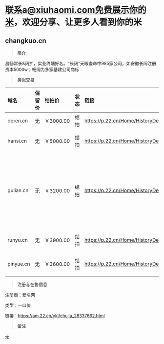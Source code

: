 

# 联系a@xiuhaomi.com免费展示你的米，欢迎分享、让更多人看到你的米



## changkuo.cn

> **简介**

昌畅常长&阔扩，实业终端好名。“长阔”天眼查命中985家公司，如安徽长阔注册资本5000w；畅阔为多家基建公司商标

> **类似交易**  

|  域名  |  保留价   | 结拍价  |  状态   | 链接 | 简介  |
| :----- | :----- | :----- | :----- | :----- | :----- |
| deren.cn | 无 | ￥3000.00 | 结拍 | https://p.22.cn/Home/HistoryDetail/425 | 德仁  终端众多 |
| hansi.cn | 无 | ￥5000.00 | 结拍 | https://p.22.cn/Home/HistoryDetail/200 | 焊丝 汉斯  寒思 汉思（精品商号米 300多家终端） |
| gulian.cn | 无 | ￥3200.00 | 结拍 | https://p.22.cn/Home/HistoryDetail/143 | 古莲，荷花别名，对应终端有古莲集团（goolun.com），古莲旅游（gulianlvyou.com），固联电子（goodlink.net.cn），谷莲服饰，谷联商务，谷链，古链，股链等等。 |
| runyu.cn | 无 | ￥3900.00 | 结拍 | https://p.22.cn/Home/HistoryDetail/139 | 润宇，润雨，润域，润玉  精品商号米，终端众多 |
| pinyue.cn | 无 | ￥3600.00 | 结拍 | https://p.22.cn/Home/HistoryDetail/136 |  品悦， 品阅  既能做美食，又能做阅读    众多终端  |    

> **注册与在售信息**

注册商：爱名网

类型：一口价

链接：https://am.22.cn/ykj/chujia_28337662.html

> **备注**

无
